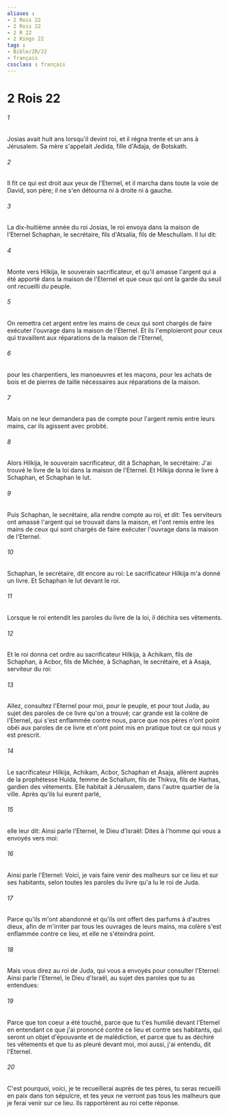 ```yaml
---
aliases : 
- 2 Rois 22
- 2 Rois 22
- 2 R 22
- 2 Kings 22
tags : 
- Bible/2R/22
- français
cssclass : français
---
```


# 2 Rois 22

###### 1
Josias avait huit ans lorsqu'il devint roi, et il régna trente et un ans à Jérusalem. Sa mère s'appelait Jedida, fille d'Adaja, de Botskath.
###### 2
Il fit ce qui est droit aux yeux de l'Eternel, et il marcha dans toute la voie de David, son père; il ne s'en détourna ni à droite ni à gauche.
###### 3
La dix-huitième année du roi Josias, le roi envoya dans la maison de l'Eternel Schaphan, le secrétaire, fils d'Atsalia, fils de Meschullam. Il lui dit:
###### 4
Monte vers Hilkija, le souverain sacrificateur, et qu'il amasse l'argent qui a été apporté dans la maison de l'Eternel et que ceux qui ont la garde du seuil ont recueilli du peuple.
###### 5
On remettra cet argent entre les mains de ceux qui sont chargés de faire exécuter l'ouvrage dans la maison de l'Eternel. Et ils l'emploieront pour ceux qui travaillent aux réparations de la maison de l'Eternel,
###### 6
pour les charpentiers, les manoeuvres et les maçons, pour les achats de bois et de pierres de taille nécessaires aux réparations de la maison.
###### 7
Mais on ne leur demandera pas de compte pour l'argent remis entre leurs mains, car ils agissent avec probité.
###### 8
Alors Hilkija, le souverain sacrificateur, dit à Schaphan, le secrétaire: J'ai trouvé le livre de la loi dans la maison de l'Eternel. Et Hilkija donna le livre à Schaphan, et Schaphan le lut.
###### 9
Puis Schaphan, le secrétaire, alla rendre compte au roi, et dit: Tes serviteurs ont amassé l'argent qui se trouvait dans la maison, et l'ont remis entre les mains de ceux qui sont chargés de faire exécuter l'ouvrage dans la maison de l'Eternel.
###### 10
Schaphan, le secrétaire, dit encore au roi: Le sacrificateur Hilkija m'a donné un livre. Et Schaphan le lut devant le roi.
###### 11
Lorsque le roi entendit les paroles du livre de la loi, il déchira ses vêtements.
###### 12
Et le roi donna cet ordre au sacrificateur Hilkija, à Achikam, fils de Schaphan, à Acbor, fils de Michée, à Schaphan, le secrétaire, et à Asaja, serviteur du roi:
###### 13
Allez, consultez l'Eternel pour moi, pour le peuple, et pour tout Juda, au sujet des paroles de ce livre qu'on a trouvé; car grande est la colère de l'Eternel, qui s'est enflammée contre nous, parce que nos pères n'ont point obéi aux paroles de ce livre et n'ont point mis en pratique tout ce qui nous y est prescrit.
###### 14
Le sacrificateur Hilkija, Achikam, Acbor, Schaphan et Asaja, allèrent auprès de la prophétesse Hulda, femme de Schallum, fils de Thikva, fils de Harhas, gardien des vêtements. Elle habitait à Jérusalem, dans l'autre quartier de la ville. Après qu'ils lui eurent parlé,
###### 15
elle leur dit: Ainsi parle l'Eternel, le Dieu d'Israël: Dites à l'homme qui vous a envoyés vers moi:
###### 16
Ainsi parle l'Eternel: Voici, je vais faire venir des malheurs sur ce lieu et sur ses habitants, selon toutes les paroles du livre qu'a lu le roi de Juda.
###### 17
Parce qu'ils m'ont abandonné et qu'ils ont offert des parfums à d'autres dieux, afin de m'irriter par tous les ouvrages de leurs mains, ma colère s'est enflammée contre ce lieu, et elle ne s'éteindra point.
###### 18
Mais vous direz au roi de Juda, qui vous a envoyés pour consulter l'Eternel: Ainsi parle l'Eternel, le Dieu d'Israël, au sujet des paroles que tu as entendues:
###### 19
Parce que ton coeur a été touché, parce que tu t'es humilié devant l'Eternel en entendant ce que j'ai prononcé contre ce lieu et contre ses habitants, qui seront un objet d'épouvante et de malédiction, et parce que tu as déchiré tes vêtements et que tu as pleuré devant moi, moi aussi, j'ai entendu, dit l'Eternel.
###### 20
C'est pourquoi, voici, je te recueillerai auprès de tes pères, tu seras recueilli en paix dans ton sépulcre, et tes yeux ne verront pas tous les malheurs que je ferai venir sur ce lieu. Ils rapportèrent au roi cette réponse.

